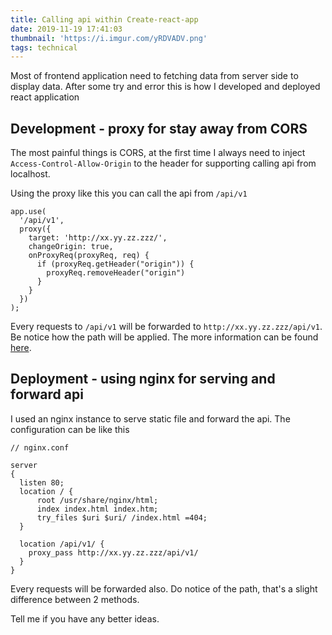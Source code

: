 ```yaml
---
title: Calling api within Create-react-app 
date: 2019-11-19 17:41:03
thumbnail: 'https://i.imgur.com/yRDVADV.png'
tags: technical
---
```


Most of frontend application need to fetching data from server side to display data. After some try and error this is how I developed and deployed react application

<!-- more -->

## Development - proxy for stay away from CORS

The most painful things is CORS, at the first time I always need to inject `Access-Control-Allow-Origin` to the header for supporting calling api from localhost.

Using the proxy like this you can call the api from `/api/v1`

```
app.use(
  '/api/v1',
  proxy({
    target: 'http://xx.yy.zz.zzz/',
    changeOrigin: true,
    onProxyReq(proxyReq, req) {
      if (proxyReq.getHeader("origin")) {
        proxyReq.removeHeader("origin")
      }
    }
  })
);
```

Every requests to `/api/v1` will be forwarded to `http://xx.yy.zz.zzz/api/v1`. 
Be notice how the path will be applied. The more information can be found [here](https://create-react-app.dev/docs/proxying-api-requests-in-development/).

## Deployment - using nginx for serving and forward api

I used an nginx instance to serve static file and forward the api. The configuration can be like this

```
// nginx.conf

server 
{
  listen 80;
  location / {
      root /usr/share/nginx/html;
      index index.html index.htm;
      try_files $uri $uri/ /index.html =404;
  }

  location /api/v1/ {
    proxy_pass http://xx.yy.zz.zzz/api/v1/
  }
}
``` 

Every requests will be forwarded also. Do notice of the path, that's a slight difference between 2 methods.

Tell me if you have any better ideas.